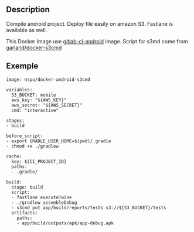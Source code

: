 ## Description
Compile android project.
Deploy file easily on amazon S3.
Fastlane is available as well.


This Docker Image use [gitlab-ci-android](https://hub.docker.com/r/jangrewe/gitlab-ci-android) image.
Script for s3md come from [garland/docker-s3cmd](https://hub.docker.com/r/garland/docker-s3cmd)

## Exemple
```
image: nspu/docker-android-s3cmd

variables:
  S3_BUCKET: mobile
  aws_key: "${AWS_KEY}"
  aws_secret: "${AWS_SECRET}"
  cmd: "interactive"

stages:
- build

before_script:
- export GRADLE_USER_HOME=$(pwd)/.gradle
- chmod +x ./gradlew

cache:
  key: ${CI_PROJECT_ID}
  paths:
  - .gradle/

build:
  stage: build
  script:
  - fastlane executeTwine
  - ./gradlew assembleDebug
  - s3cmd put app/build/reports/tests s3://${S3_BUCKET}/tests
  artifacts:
    paths:
    - app/build/outputs/apk/app-debug.apk
```
